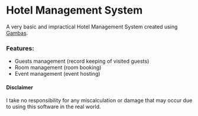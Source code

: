 # Hotel Management System
A very basic and impractical Hotel Management System created using [Gambas](https://gambas.sourceforge.net).

### Features:
- Guests management (record keeping of visited guests)
- Room management (room booking)
- Event management (event hosting)

#### Disclaimer
I take no responsibility for any miscalculation or damage that may occur due to using this software in the real world.